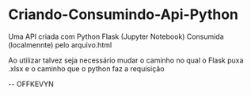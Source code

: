 # Criando-Consumindo-Api-Python

Uma API criada com Python Flask (Jupyter Notebook)
Consumida (localmennte) pelo arquivo.html

Ao utilizar talvez seja necessário mudar o caminho no qual o Flask puxa .xlsx e o caminho que o python faz a requisição

-- OFFKEVYN
